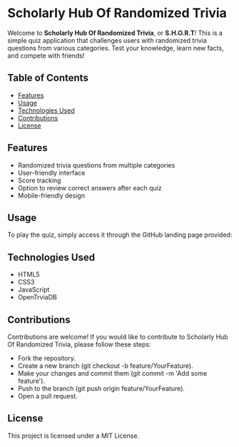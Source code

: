 # Scholarly Hub Of Randomized Trivia

Welcome to **Scholarly Hub Of Randomized Trivia**, or **S.H.O.R.T**! This is a simple quiz application that challenges users with randomized trivia questions from various categories. Test your knowledge, learn new facts, and compete with friends!

## Table of Contents

- [Features](#features)
- [Usage](#usage)
- [Technologies Used](#technologies-used)
- [Contributions](#contributions)
- [License](#license)

## Features

- Randomized trivia questions from multiple categories
- User-friendly interface
- Score tracking
- Option to review correct answers after each quiz
- Mobile-friendly design

## Usage

To play the quiz, simply access it through the GitHub landing page provided:

## Technologies Used

- HTML5
- CSS3
- JavaScript
- OpenTrviaDB

## Contributions

Contributions are welcome! If you would like to contribute to Scholarly Hub Of Randomized Trivia, please follow these steps:

- Fork the repository.
- Create a new branch (git checkout -b feature/YourFeature).
- Make your changes and commit them (git commit -m 'Add some feature').
- Push to the branch (git push origin feature/YourFeature).
- Open a pull request.

## License

This project is licensed under a MIT License.
